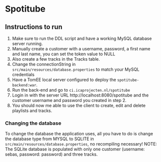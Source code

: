# Spotitube

## Instructions to run
1. Make sure to run the DDL script and have a working MySQL database server running.
2. Manually create a customer with a username, password, a first name and last name, you can set the token value to NULL 
3. Also create a few tracks in the Tracks table. 
3. Change the connectionString in ``src/main/resources/database.properties`` to match your MySQL credentials
4. Have a TomEE local server configured to deploy the ``spotitube-backend:war``. 
5. Run the back-end and go to ``ci.icaprojecten.nl/spotitube``
6. Login in with the server URL http://localhost:8080/spotitube and the customer username and password you created in step 2. 
7. You should now me able to use the client to create, edit and delete playlists and tracks.

### Changing the database
To change the database the application uses, all you have to do is change the database type from MYSQL to SQLITE in ``src/main/resources/database.properties``, no recompiling necessary!
NOTE: The SQLite database is populated with only one customer (username: sebas, password: password) and three tracks.

